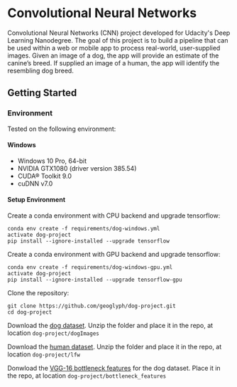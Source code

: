 # Convolutional Neural Networks

Convolutional Neural Networks (CNN) project developed for Udacity's Deep Learning Nanodegree. The goal of this project is to build a pipeline that can be used within a web or mobile app to process real-world, user-supplied images. Given an image of a dog, the app will provide an estimate of the canine’s breed. If supplied an image of a human, the app will identify the resembling dog breed.

## Getting Started

### Environment

Tested on the following environment:

#### Windows

- Windows 10 Pro, 64-bit
- NVIDIA GTX1080 (driver version 385.54)
- CUDA® Toolkit 9.0
- cuDNN v7.0

#### Setup Environment

Create a conda environment with CPU backend and upgrade tensorflow:

``` batch
conda env create -f requirements/dog-windows.yml
activate dog-project
pip install --ignore-installed --upgrade tensorflow
 ```

Create a conda environment with GPU backend and upgrade tensorflow:

``` batch
conda env create -f requirements/dog-windows-gpu.yml
activate dog-project
pip install --ignore-installed --upgrade tensorflow-gpu
```

Clone the repository:

``` batch
git clone https://github.com/geoglyph/dog-project.git
cd dog-project
```

Download the [dog dataset](https://s3-us-west-1.amazonaws.com/udacity-aind/dog-project/dogImages.zip).  Unzip the folder and place it in the repo, at location `dog-project/dogImages`

Download the [human dataset](https://s3-us-west-1.amazonaws.com/udacity-aind/dog-project/lfw.zip).  Unzip the folder and place it in the repo, at location `dog-project/lfw`

Donwload the [VGG-16 bottleneck features](https://s3-us-west-1.amazonaws.com/udacity-aind/dog-project/DogVGG16Data.npz) for the dog dataset.  Place it in the repo, at location `dog-project/bottleneck_features`